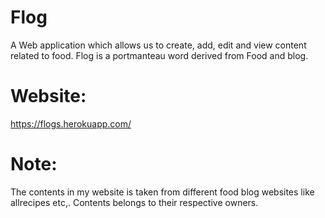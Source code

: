 # Flog
A Web application which allows us to create, add, edit and view content related to food. Flog is a portmanteau word derived from Food and blog.

# Website:
https://flogs.herokuapp.com/

# Note: 
The contents in my website is taken from different food blog websites like allrecipes etc,. Contents belongs to their respective owners.
